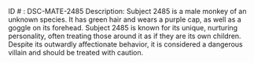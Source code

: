 ID # : DSC-MATE-2485
Description: Subject 2485 is a male monkey of an unknown species. It has green hair and wears a purple cap, as well as a goggle on its forehead. Subject 2485 is known for its unique, nurturing personality, often treating those around it as if they are its own children. Despite its outwardly affectionate behavior, it is considered a dangerous villain and should be treated with caution.